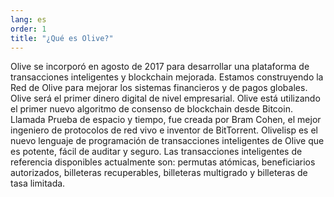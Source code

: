 ```yaml
---
lang: es
order: 1
title: "¿Qué es Olive?"
---
```


Olive se incorporó en agosto de 2017 para desarrollar una plataforma de transacciones inteligentes y blockchain mejorada. Estamos construyendo la Red de Olive para mejorar los sistemas financieros y de pagos globales. Olive será el primer dinero digital de nivel empresarial. Olive está utilizando el primer nuevo algoritmo de consenso de blockchain desde Bitcoin. Llamada Prueba de espacio y tiempo, fue creada por Bram Cohen, el mejor ingeniero de protocolos de red vivo e inventor de BitTorrent. Olivelisp es el nuevo lenguaje de programación de transacciones inteligentes de Olive que es potente, fácil de auditar y seguro. Las transacciones inteligentes de referencia disponibles actualmente son: permutas atómicas, beneficiarios autorizados, billeteras recuperables, billeteras multigrado y billeteras de tasa limitada.
